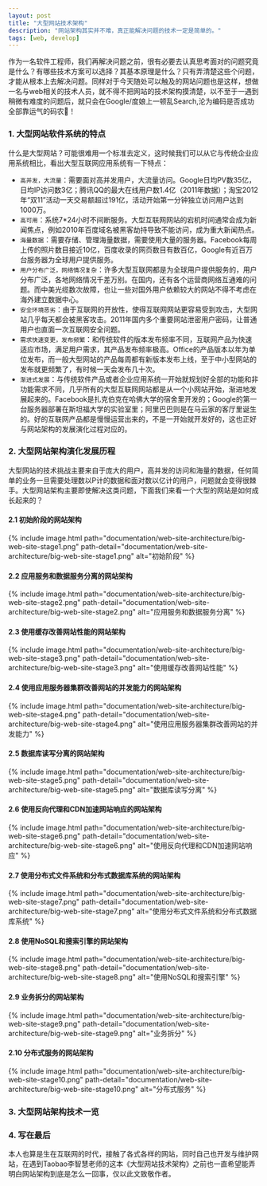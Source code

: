 ```yaml
---
layout: post
title: "大型网站技术架构"
description: "网站架构其实并不难，真正能解决问题的技术一定是简单的。"
tags: [web, develop]
---
```

作为一名软件工程师，我们再解决问题之前，很有必要去认真思考面对的问题究竟是什么？有哪些技术方案可以选择？其基本原理是什么？只有弄清楚这些个问题，才能从根本上去解决问题。同样对于今天随处可以触及的网站问题也是这样，想做一名与web相关的技术人员，就不得不把网站的技术架构摸清楚，以不至于一遇到稍微有难度的问题后，就只会在Google/度娘上一顿乱Search,沦为编码是否成功全部靠运气的码农🙏！

### 1. 大型网站软件系统的特点
什么是大型网站？可能很难用一个标准去定义，这时候我们可以从它与传统企业应用系统相比，看出大型互联网应用系统有一下特点：
* `高并发，大流量`：需要面对高并发用户，大流量访问。Google日均PV数35亿，日均IP访问数3亿；腾讯QQ的最大在线用户数1.4亿（2011年数据）；淘宝2012年“双11”活动一天交易额超过191亿，活动开始第一分钟独立访问用户达到1000万。
* `高可用`：系统7*24小时不间断服务。大型互联网网站的宕机时间通常会成为新闻焦点，例如2010年百度域名被黑客劫持导致不能访问，成为重大新闻热点。
* `海量数据`：需要存储、管理海量数据，需要使用大量的服务器。Facebook每周上传的照片数目接近10亿，百度收录的网页数目有数百亿，Google有近百万台服务器为全球用户提供服务。
* `用户分布广泛，网络情况复杂`：许多大型互联网都是为全球用户提供服务的，用户分布广泛，各地网络情况千差万别。在国内，还有各个运营商网络互通难的问题。而中美光缆数次故障，也让一些对国外用户依赖较大的网站不得不考虑在海外建立数据中心。
* `安全环境恶劣`：由于互联网的开放性，使得互联网网站更容易受到攻击，大型网站几乎每天都会被黑客攻击。2011年国内多个重要网站泄密用户密码，让普通用户也直面一次互联网安全问题。
* `需求快速变更，发布频繁`：和传统软件的版本发布频率不同，互联网产品为快速适应市场，满足用户需求，其产品发布频率极高。Office的产品版本以年为单位发布，而一般大型网站的产品每周都有新版本发布上线，至于中小型网站的发布就更频繁了，有时候一天会发布几十次。
* `渐进式发展`：与传统软件产品或者企业应用系统一开始就规划好全部的功能和非功能需求不同，几乎所有的大型互联网网站都是从一个小网站开始，渐进地发展起来的。Facebook是扎克伯克在哈佛大学的宿舍里开发的；Google的第一台服务器部署在斯坦福大学的实验室里；阿里巴巴则是在马云家的客厅里诞生的。好的互联网产品都是慢慢运营出来的，不是一开始就开发好的，这也正好与网站架构的发展演化过程对应的。 

### 2. 大型网站架构演化发展历程
大型网站的技术挑战主要来自于庞大的用户，高并发的访问和海量的数据，任何简单的业务一旦需要处理数以P计的数据和面对数以亿计的用户，问题就会变得很棘手。大型网站架构主要即使解决这类问题，下面我们来看一个大型的网站是如何成长起来的？
#### 2.1 初始阶段的网站架构
{% include image.html path="documentation/web-site-architecture/big-web-site-stage1.png" path-detail="documentation/web-site-architecture/big-web-site-stage1.png" alt="初始阶段" %}

#### 2.2 应用服务和数据服务分离的网站架构
{% include image.html path="documentation/web-site-architecture/big-web-site-stage2.png" path-detail="documentation/web-site-architecture/big-web-site-stage2.png" alt="应用服务和数据服务分离" %}

#### 2.3 使用缓存改善网站性能的网站架构
{% include image.html path="documentation/web-site-architecture/big-web-site-stage3.png" path-detail="documentation/web-site-architecture/big-web-site-stage3.png" alt="使用缓存改善网站性能" %}

#### 2.4 使用应用服务器集群改善网站的并发能力的网站架构
{% include image.html path="documentation/web-site-architecture/big-web-site-stage4.png" path-detail="documentation/web-site-architecture/big-web-site-stage4.png" alt="使用应用服务器集群改善网站的并发能力" %}

#### 2.5 数据库读写分离的网站架构
{% include image.html path="documentation/web-site-architecture/big-web-site-stage5.png" path-detail="documentation/web-site-architecture/big-web-site-stage5.png" alt="数据库读写分离" %}

#### 2.6 使用反向代理和CDN加速网站响应的网站架构
{% include image.html path="documentation/web-site-architecture/big-web-site-stage6.png" path-detail="documentation/web-site-architecture/big-web-site-stage6.png" alt="使用反向代理和CDN加速网站响应" %}

#### 2.7 使用分布式文件系统和分布式数据库系统的网站架构
{% include image.html path="documentation/web-site-architecture/big-web-site-stage7.png" path-detail="documentation/web-site-architecture/big-web-site-stage7.png" alt="使用分布式文件系统和分布式数据库系统" %}

#### 2.8 使用NoSQL和搜索引擎的网站架构
{% include image.html path="documentation/web-site-architecture/big-web-site-stage8.png" path-detail="documentation/web-site-architecture/big-web-site-stage8.png" alt="使用NoSQL和搜索引擎" %}

#### 2.9 业务拆分的网站架构
{% include image.html path="documentation/web-site-architecture/big-web-site-stage9.png" path-detail="documentation/web-site-architecture/big-web-site-stage9.png" alt="业务拆分" %}

#### 2.10 分布式服务的网站架构
{% include image.html path="documentation/web-site-architecture/big-web-site-stage10.png" path-detail="documentation/web-site-architecture/big-web-site-stage10.png" alt="分布式服务" %}

### 3. 大型网站架构技术一览

### 4. 写在最后
本人也算是生在互联网的时代，接触了各式各样的网站，同时自己也开发与维护网站，在遇到Taobao李智慧老师的这本《大型网站技术架构》之前也一直希望能弄明白网站架构到底是怎么一回事，仅以此文致敬作者。